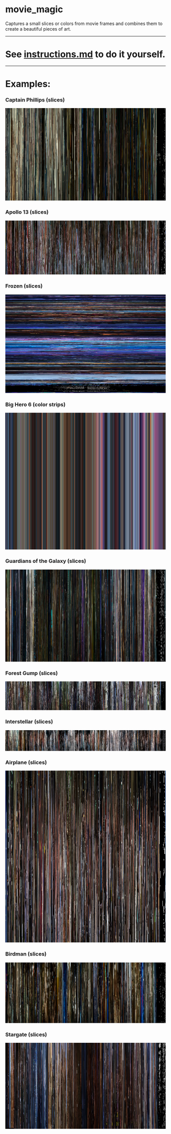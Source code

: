 # movie_magic
Captures a small slices or colors from movie frames and combines them to create a beautiful pieces of art.

-----

# See [instructions.md](/instructions.md) to do it yourself.

------
# Examples:
### Captain Phillips (slices)

![Here's an example of Captain Phillips](Images/CaptainPhillips.png)

### Apollo 13 (slices)

![Image](Images/Apollo13.png)

### Frozen (slices)

![Image](Images/Frozen.png)

### Big Hero 6 (color strips)

<p align="center">
  <img src="Images/BigHero.png" alt="Image"/>
</p>

### Guardians of the Galaxy (slices)

![Image](Images/guardians.png)

### Forest Gump (slices)

![Images](Images/ForestGump.png)
 
### Interstellar (slices)

![Images](Images/Interstellar.png)

### Airplane (slices)

![Images](Images/Airplane.png)

### Birdman (slices)

![Images](Images/Birdman.png)

### Stargate (slices)

![Images](Images/Stargate.png)
